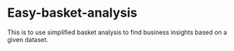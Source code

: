 # Easy-basket-analysis
This is to use simplified basket analysis to find business insights based on a given dataset.
